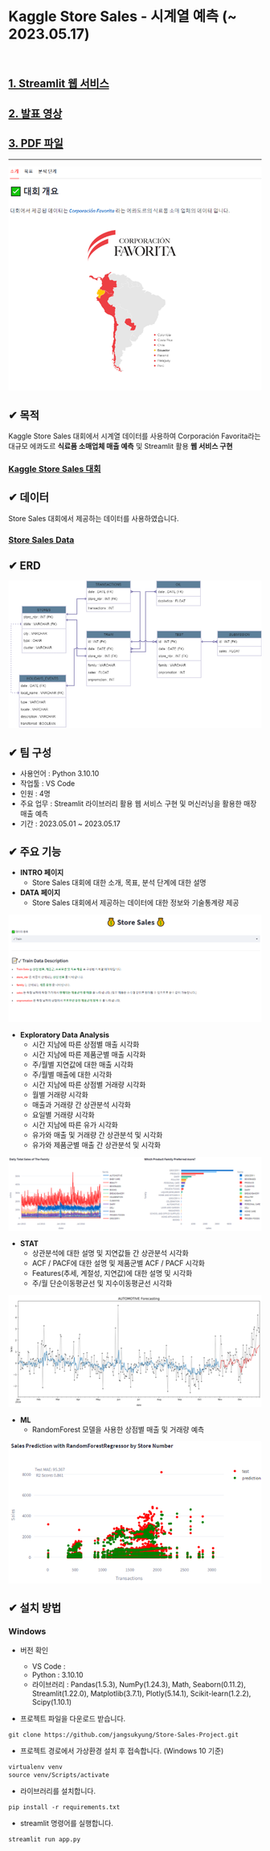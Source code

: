 # Kaggle Store Sales - 시계열 예측 (~ 2023.05.17)
<br/>

## [1. Streamlit 웹 서비스](https://sjohjun-store-sales-project-main-app-1xwv67.streamlit.app/ "Streamlit Link")<br/>

## [2. 발표 영상](https://jangsukyung-store-sales-project-main-app-o9qgi7.streamlit.app/ "Presentation Link")<br/>

## [3. PDF 파일](https://github.com/sjohjun/Store_Sales_Project/blob/main/pdf/Store_Sales-Attention.pdf/ "PDF Link")<br/>

---
![image](https://github.com/sjohjun/Store_Sales_Project/blob/main/img/main-store.png)

## ✔ 목적
Kaggle Store Sales 대회에서 시계열 데이터를 사용하여 Corporación Favorita라는 대규모 에콰도르 **식료품 소매업체 매출 예측** 및 Streamlit 활용 **웹 서비스 구현**<br/>

### [Kaggle Store Sales 대회](https://www.kaggle.com/competitions/store-sales-time-series-forecasting, "Kaggle Link") <br/>

## ✔ 데이터
Store Sales 대회에서 제공하는 데이터를 사용하였습니다.<br/>

### [Store Sales Data](https://www.kaggle.com/competitions/store-sales-time-series-forecasting/data, "Data Link") <br/>

## ✔ ERD
![image](https://github.com/sjohjun/Store_Sales_Project/blob/main/img/STORESALES_EDR.png)
<br/>

## ✔ 팀 구성
- 사용언어 : Python 3.10.10
- 작업툴 : VS Code
- 인원 : 4명
- 주요 업무 : Streamlit 라이브러리 활용 웹 서비스 구현 및 머신러닝을 활용한 매장 매출 예측
- 기간 : 2023.05.01 ~ 2023.05.17

## ✔ 주요 기능
- **INTRO 페이지**
  - Store Sales 대회에 대한 소개, 목표, 분석 단계에 대한 설명
- **DATA 페이지**
  - Store Sales 대회에서 제공하는 데이터에 대한 정보와 기술통계량 제공

![image1](https://github.com/sjohjun/Store_Sales_Project/blob/main/img/github-data.png)
- **Exploratory Data Analysis**
  - 시간 지남에 따른 상점별 매출 시각화
  - 시간 지남에 따른 제품군별 매출 시각화
  - 주/월별 지연값에 대한 매출 시각화
  - 주/월별 매출에 대한 시각화
  - 시간 지남에 따른 상점별 거래량 시각화
  - 월별 거래량 시각화
  - 매출과 거래량 간 상관분석 시각화
  - 요일별 거래량 시각화
  - 시간 지남에 따른 유가 시각화
  - 유가와 매출 및 거래량 간 상관분석 및 시각화
  - 유가와 제품군별 매출 간 상관분석 및 시각화

![image2](https://github.com/sjohjun/Store_Sales_Project/blob/main/img/github-eda.png)
- **STAT**
  - 상관분석에 대한 설명 및 지연값들 간 상관분석 시각화
  - ACF / PACF에 대한 설명 및 제품군별 ACF / PACF 시각화
  - Features(추세, 계절성, 지연값)에 대한 설명 및 시각화
  - 주/월 단순이동평균선 및 지수이동평균선 시각화

![image3](https://github.com/sjohjun/Store_Sales_Project/blob/main/img/stat.png)
- **ML**
  - RandomForest 모델을 사용한 상점별 매출 및 거래량 예측

![image4](https://github.com/sjohjun/Store_Sales_Project/blob/main/img/ML.png)
## ✔ 설치 방법

### Windows
- 버전 확인
  - VS Code : 
  - Python : 3.10.10
  - 라이브러리 : Pandas(1.5.3), NumPy(1.24.3), Math, Seaborn(0.11.2), Streamlit(1.22.0), Matplotlib(3.7.1), Plotly(5.14.1), Scikit-learn(1.2.2), Scipy(1.10.1)

- 프로젝트 파일을 다운로드 받습니다.
```
git clone https://github.com/jangsukyung/Store-Sales-Project.git
```
- 프로젝트 경로에서 가상환경 설치 후 접속합니다. (Windows 10 기준)
```
virtualenv venv
source venv/Scripts/activate
```
- 라이브러리를 설치합니다.
```
pip install -r requirements.txt
```
- streamlit 명령어를 실행합니다.
```
streamlit run app.py
```
